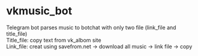 # vkmusic_bot
Telegram bot parses music to botchat with only two file (link_file and title_file)  
Title_file: copy text from vk_albom site  
Link_file: creat using savefrom.net -> download all music -> link file -> copy    
